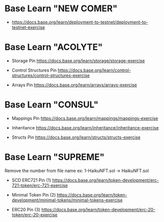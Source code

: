 # Base Learn "NEW COMER"
- https://docs.base.org/learn/deployment-to-testnet/deployment-to-testnet-exercise

# Base Learn "ACOLYTE"
- Storage Pin
https://docs.base.org/learn/storage/storage-exercise

- Control Structures Pin
https://docs.base.org/learn/control-structures/control-structures-exercise

- Arrays Pin
https://docs.base.org/learn/arrays/arrays-exercise

# Base Learn "CONSUL"
- Mappings Pin
https://docs.base.org/learn/mappings/mappings-exercise

- Inheritance
https://docs.base.org/learn/inheritance/inheritance-exercise

- Structs Pin
https://docs.base.org/learn/structs/structs-exercise

# Base Learn "SUPREME"
Remove the number from file name ex: 1-HaikuNFT.sol -> HaikuNFT.sol

- SCD ERC721 Pin (1)
https://docs.base.org/learn/token-development/erc-721-token/erc-721-exercise

- Minimal Token Pin (2)
https://docs.base.org/learn/token-development/minimal-tokens/minimal-tokens-exercise

- ERC20 Pin (3)
https://docs.base.org/learn/token-development/erc-20-token/erc-20-exercise

